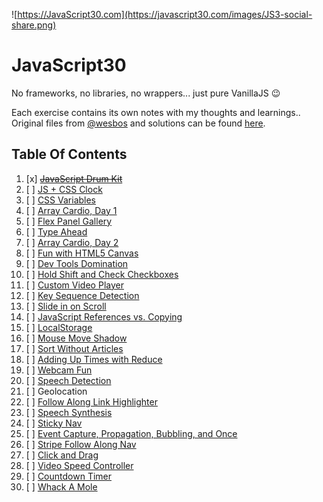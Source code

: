 ![https://JavaScript30.com](https://javascript30.com/images/JS3-social-share.png)

# JavaScript30

No frameworks, no libraries, no wrappers... just pure VanillaJS :wink:

Each exercise contains its own notes with my thoughts and learnings..
Original files from [@wesbos](https://twitter.com/wesbos) and solutions can be found [here](https://github.com/wesbos/JavaScript30).

## Table Of Contents

1.  [x] ~~[JavaScript Drum Kit](./01%20-%20JavaScript%20Drum%20Kit)~~
2.  [ ] [JS + CSS Clock](./02%20-%20JS%20%2B%20CSS%20Clock)
3.  [ ] [CSS Variables](./03%20-%20CSS%20Variables)
4.  [ ] [Array Cardio, Day 1](./04%20-%20Array%20Cardio%20Day%201)
5.  [ ] [Flex Panel Gallery](./05%20-%20Flex%20Panel%20Gallery)
6.  [ ] [Type Ahead](./06%20-%20Type%20Ahead)
7.  [ ] [Array Cardio, Day 2](./07%20-%20Array%20Cardio%20Day%202)
8.  [ ] [Fun with HTML5 Canvas](./08%20-%20Fun%20with%20HTML5%20Canvas)
9.  [ ] [Dev Tools Domination](./09%20-%20Dev%20Tools%20Domination)
10. [ ] [Hold Shift and Check Checkboxes](./10%20-%20Hold%20Shift%20and%20Check%20Checkboxes)
11. [ ] [Custom Video Player](./11%20-%20Custom%20Video%20Player)
12. [ ] [Key Sequence Detection](./12%20-%20Key%20Sequence%20Detection)
13. [ ] [Slide in on Scroll](./13%20-%20Slide%20in%20on%20Scroll)
14. [ ] [JavaScript References vs. Copying](./14%20-%20JavaScript%20References%20VS%20Copying)
15. [ ] [LocalStorage](./15%20-%20LocalStorage)
16. [ ] [Mouse Move Shadow](./16%20-%20Mouse%20Move%20Shadow)
17. [ ] [Sort Without Articles](./17%20-%20Sort%20Without%20Articles)
18. [ ] [Adding Up Times with Reduce](./18%20-%20Adding%20Up%20Times%20with%20Reduce)
19. [ ] [Webcam Fun](./19%20-%20Webcam%20Fun)
20. [ ] [Speech Detection](./20%20-%20Speech%20Detection)
21. [ ] Geolocation
22. [ ] [Follow Along Link Highlighter](./22%20-%20Follow%20Along%20Link%20Highlighter)
23. [ ] [Speech Synthesis](./23%20-%20Speech%20Synthesis)
24. [ ] [Sticky Nav](./24%20-%20Sticky%20Nav)
25. [ ] [Event Capture, Propagation, Bubbling, and Once](./25%20-%20Event%20Capture,%20Propagation,%20Bubbling%20and%20Once)
26. [ ] [Stripe Follow Along Nav](./26%20-%20Stripe%20Follow%20Along%20Nav)
27. [ ] [Click and Drag](./27%20-%20Click%20and%20Drag)
28. [ ] [Video Speed Controller](./28%20-%20Video%20Speed%20Controller)
29. [ ] [Countdown Timer](./29%20-%20Countdown%20Timer)
30. [ ] [Whack A Mole](./30%20-%20Whack%20A%20Mole)
